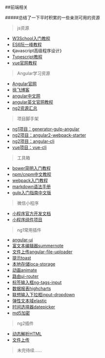 ##前端相关

#####总结了一下平时积累的一些亲测可用的资源



> js资源

* [W3School入门教程](http://www.w3school.com.cn/js/)
* [ES6阮一峰教程](http://es6.ruanyifeng.com/#README)
* 《javascript高级程序设计》
* [Typescript教程](https://ts.xcatliu.com/)
* [vue官网教程](http://cn.vuejs.org/v2/guide/)

> Angular学习资源

* [Angular官网](https://docs.angularjs.org/api)
* [徐飞博客](https://github.com/xufei/blog)
* [angular中文网](http://www.apjs.net/)
* [angular英文官网教程](https://angular.io/docs/ts/latest/quickstart.html)
* [ng2资源汇总](https://github.com/timjacobi/angular2-education)

> 项目脚手架

* [ng1项目：generator-gulp-angular](https://github.com/swiip/generator-gulp-angular)
* [ng2项目：angular2-webpack-starter](https://github.com/AngularClass/angular2-webpack-starter)
* [ng2项目：angular-cli](https://github.com/angular/angular-cli)
* [vue项目：vue-cli](https://github.com/vuejs/vue-cli)

> 工具箱

* [bower简明入门教程](https://segmentfault.com/a/1190000002971135)
* [npm/cnpm中文教程](http://www.runoob.com/nodejs/nodejs-npm.html)
* [webpack入门教程](http://www.jianshu.com/p/42e11515c10f#)
* [markdown语法手册](http://blog.leanote.com/post/freewalk/Markdown-%E8%AF%AD%E6%B3%95%E6%89%8B%E5%86%8C#index)
* [gulp入门指南中文版](http://www.gulpjs.com.cn/docs/getting-started/)


> 微信小程序

* [小程序官方开发文档](https://mp.weixin.qq.com/debug/wxadoc/dev/)
* [小程序组件项目](https://github.com/youzouzou/wxapp)


> ng1常用插件

* [angular-ui](https://github.com/angular-ui)
* [富文本编辑器summernote](https://github.com/summernote/angular-summernote)
* [文件上传angular-file-uploader](https://github.com/ghostbar/angular-file-uploader)
* [提示toast](https://github.com/Foxandxss/angular-toastr)
* [本地存储loca-storage](https://github.com/grevory/angular-local-storage)
* [动画animate](https://github.com/angular/bower-angular-animate)
* [路由ui-router](https://github.com/angular-ui/ui-router)
* [标签输入框ng-tags-input](https://github.com/mbenford/ngTagsInput)
* [数据报表highcharts](https://github.com/pablojim/highcharts-ng)
* [联想输入下拉框input-dropdown](https://github.com/hannaholl/angular-input-dropdown)
* [弹性文本域elastic](https://github.com/monospaced/angular-elastic)
* [时间选择器datepicker](https://github.com/g00fy-/angular-datepicker)
* [md5加密](https://github.com/gdi2290/angular-md5)

> ng2插件
* [动态解析HTML](https://github.com/laco0416/angular2-component-outlet)
* [文件上传](https://github.com/valor-software/ng2-file-upload)



> 未完待续......
